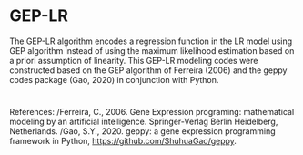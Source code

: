 # GEP-LR
The GEP-LR algorithm encodes a regression function in the LR model using GEP algorithm instead of using the maximum likelihood estimation based on a priori assumption of linearity. This GEP-LR modeling codes were constructed based on the GEP algorithm of Ferreira (2006) and the geppy codes package (Gao, 2020) in conjunction with Python.
#
References: 
/Ferreira, C., 2006. Gene Expression programing: mathematical modeling by an artificial intelligence. Springer-Verlag Berlin Heidelberg, Netherlands.
/Gao, S.Y., 2020. geppy: a gene expression programming framework in Python, https://github.com/ShuhuaGao/geppy.
